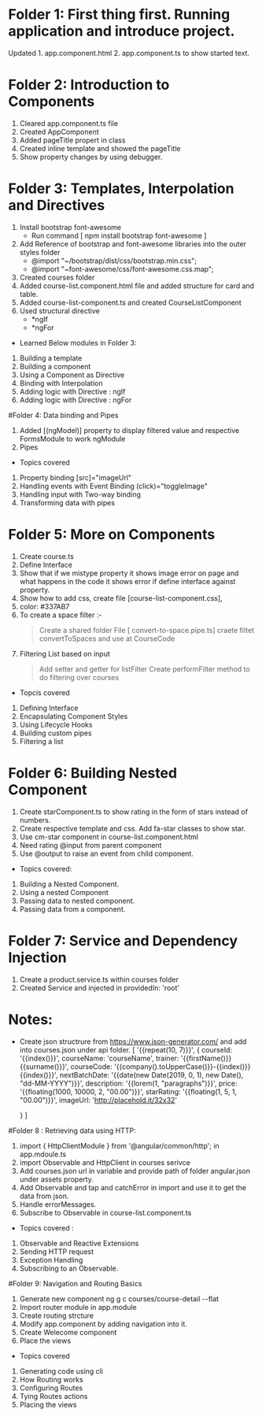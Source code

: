 # Folder 1: First thing first. Running application and introduce project.
Updated 
    1. app.component.html 
    2. app.component.ts
to show started text.

# Folder 2: Introduction to Components
1. Cleared app.component.ts file
2. Created AppComponent
3. Added pageTitle propert in class
4. Created inline template and showed the pageTitle
5. Show property changes by using debugger.


# Folder 3: Templates, Interpolation and Directives

1. Install bootstrap font-awesome
    - Run command [ npm install bootstrap font-awesome ]
2. Add Reference of bootstrap and font-awesome libraries into the outer styles folder
    -  @import "~/bootstrap/dist/css/bootstrap.min.css";
    -  @import "~font-awesome/css/font-awesome.css.map";
3. Created courses folder
4. Added course-list.component.html file and added structure for card and table.
5. Added course-list-component.ts and created CourseListComponent
6. Used structural directive 
    - *ngIf
    - *ngFor


* Learned Below modules in Folder 3: 
1. Building a template
2. Building a component
3. Using a Component as Directive
4. Binding with Interpolation
5. Adding logic with Directive : ngIf
6. Adding logic with Directive : ngFor


#Folder 4: Data binding and Pipes
1. Added [(ngModel)] property to display filtered value and respective FormsModule to work ngModule
2. Pipes

* Topics covered
1. Property binding [src]="imageUrl"
2. Handling events with Event Binding (click)="toggleImage"
3. Handling input with Two-way binding
4. Transforming data with pipes


# Folder 5: More on Components
1. Create course.ts
2. Define Interface 
3. Show that if we mistype property it shows image error on page and what happens in the code it shows error if define interface against property.
4. Show how to add css, create file [course-list-component.css],
5. color: #337AB7
6. To create a space filter :- 
   > Create a shared folder
   > File [ convert-to-space.pipe.ts]
   > craete filtet convertToSpaces and use at CourseCode
7. Filtering List based on input
   > Add setter and getter for listFilter
   > Create performFilter method to do filtering over courses


* Topcis covered
1. Defining Interface
2. Encapsulating Component Styles
3. Using Lifecycle Hooks
4. Building custom pipes
5. Filtering a list


# Folder 6: Building Nested Component
1. Create starComponent.ts to show rating in the form of stars instead of numbers.
2. Create respective template and css. Add fa-star classes to show star.
3. Use cm-star component in course-list.component.html
4. Need rating @input from parent component
5. Use @output to raise an event from child component.

* Topics covered: 
1. Building a Nested Component.
2. Using a nested Component
3. Passing data to nested component.
4. Passing data from a component.


# Folder 7: Service and Dependency Injection
1. Create a product.service.ts within courses folder
2. Created Service and injected in providedIn: 'root'


# Notes: 
* Create json structrure from https://www.json-generator.com/ and add into courses.json under api folder.
[
  '{{repeat(10, 7)}}',
  {
    courseId: '{{index()}}',
    courseName: 'courseName',
    trainer: '{{firstName()}} {{surname()}}',
    courseCode: '{{company().toUpperCase()}}-{{index()}}{{index()}}',
    nextBatchDate: '{{date(new Date(2019, 0, 1), new Date(), "dd-MM-YYYY")}}',
    description: '{{lorem(1, "paragraphs")}}',
    price: '{{floating(1000, 10000, 2, "00.00")}}',
    starRating: '{{floating(1, 5, 1, "00.00")}}',
    imageUrl: 'http://placehold.it/32x32'
    
  }
]


#Folder 8 : Retrieving data using HTTP: 
1. import { HttpClientModule } from '@angular/common/http'; in app.mdoule.ts
2. import Observable and HttpClient in courses serivce
3. Add courses.json url in variable and provide path of folder angular.json under assets property.
4. Add Observable and tap and catchError in import and use it to get the data from json.
5. Handle errorMessages.    
6. Subscribe to Observable in course-list.component.ts


* Topics covered : 
1. Observable and Reactive Extensions
2. Sending HTTP request
3. Exception Handling
4. Subscribing to an Observable.

#Folder 9: Navigation and Routing Basics
1. Generate new component ng g c courses/course-detail --flat
2. Import router module in app.module
3. Create routing strcture
4. Modify app.component by adding navigation into it.
5. Create Welecome component
6. Place the views

* Topics covered
1. Generating code using cli
2. How Routing works
3. Configuring Routes
4. Tying Routes actions
5. Placing the views

